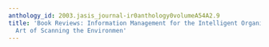 ```yaml
---
anthology_id: 2003.jasis_journal-ir0anthology0volumeA54A2.9
title: 'Book Reviews: Information Management for the Intelligent Organization: the
  Art of Scanning the Environmen'
---
```

